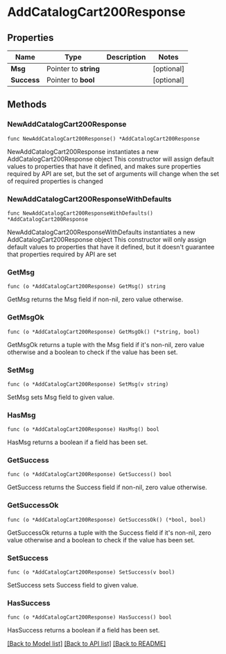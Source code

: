 # AddCatalogCart200Response

## Properties

Name | Type | Description | Notes
------------ | ------------- | ------------- | -------------
**Msg** | Pointer to **string** |  | [optional] 
**Success** | Pointer to **bool** |  | [optional] 

## Methods

### NewAddCatalogCart200Response

`func NewAddCatalogCart200Response() *AddCatalogCart200Response`

NewAddCatalogCart200Response instantiates a new AddCatalogCart200Response object
This constructor will assign default values to properties that have it defined,
and makes sure properties required by API are set, but the set of arguments
will change when the set of required properties is changed

### NewAddCatalogCart200ResponseWithDefaults

`func NewAddCatalogCart200ResponseWithDefaults() *AddCatalogCart200Response`

NewAddCatalogCart200ResponseWithDefaults instantiates a new AddCatalogCart200Response object
This constructor will only assign default values to properties that have it defined,
but it doesn't guarantee that properties required by API are set

### GetMsg

`func (o *AddCatalogCart200Response) GetMsg() string`

GetMsg returns the Msg field if non-nil, zero value otherwise.

### GetMsgOk

`func (o *AddCatalogCart200Response) GetMsgOk() (*string, bool)`

GetMsgOk returns a tuple with the Msg field if it's non-nil, zero value otherwise
and a boolean to check if the value has been set.

### SetMsg

`func (o *AddCatalogCart200Response) SetMsg(v string)`

SetMsg sets Msg field to given value.

### HasMsg

`func (o *AddCatalogCart200Response) HasMsg() bool`

HasMsg returns a boolean if a field has been set.

### GetSuccess

`func (o *AddCatalogCart200Response) GetSuccess() bool`

GetSuccess returns the Success field if non-nil, zero value otherwise.

### GetSuccessOk

`func (o *AddCatalogCart200Response) GetSuccessOk() (*bool, bool)`

GetSuccessOk returns a tuple with the Success field if it's non-nil, zero value otherwise
and a boolean to check if the value has been set.

### SetSuccess

`func (o *AddCatalogCart200Response) SetSuccess(v bool)`

SetSuccess sets Success field to given value.

### HasSuccess

`func (o *AddCatalogCart200Response) HasSuccess() bool`

HasSuccess returns a boolean if a field has been set.


[[Back to Model list]](../README.md#documentation-for-models) [[Back to API list]](../README.md#documentation-for-api-endpoints) [[Back to README]](../README.md)


